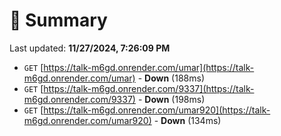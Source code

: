 # 📖 Summary
Last updated: **11/27/2024, 7:26:09 PM**

- `GET` [https://talk-m6gd.onrender.com/umar](https://talk-m6gd.onrender.com/umar) - **Down** (188ms)
- `GET` [https://talk-m6gd.onrender.com/9337](https://talk-m6gd.onrender.com/9337) - **Down** (198ms)
- `GET` [https://talk-m6gd.onrender.com/umar920](https://talk-m6gd.onrender.com/umar920) - **Down** (134ms)
